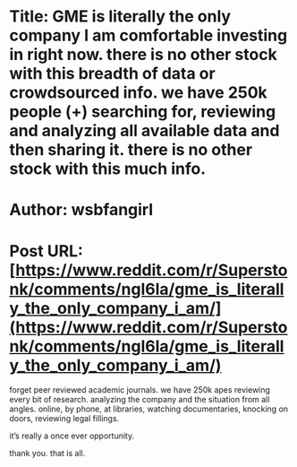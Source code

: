 # Title: GME is literally the only company I am comfortable investing in right now. there is no other stock with this breadth of data or crowdsourced info. we have 250k people (+) searching for, reviewing and analyzing all available data and then sharing it. there is no other stock with this much info.
# Author: wsbfangirl
# Post URL: [https://www.reddit.com/r/Superstonk/comments/ngl6la/gme_is_literally_the_only_company_i_am/](https://www.reddit.com/r/Superstonk/comments/ngl6la/gme_is_literally_the_only_company_i_am/)


forget peer reviewed academic journals. we have 250k apes reviewing every bit of research. analyzing the company and the situation from all angles. online, by phone, at libraries, watching documentaries, knocking on doors, reviewing legal fillings. 

it’s really a once ever opportunity. 

thank you. that is all.